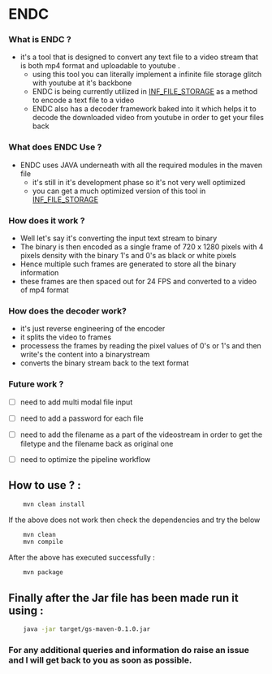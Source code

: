 # ENDC

### What is ENDC ? 
- it's a tool that is designed to convert any text file to a video stream that is both mp4 format and uploadable to youtube . 
    - using this tool you can literally implement a infinite file storage glitch with youtube at it's backbone 
    - ENDC is being currently utilized in [INF_FILE_STORAGE](https://github.com/capnmav77/INF_File_Storage) as a method to encode a text file to a video 
    - ENDC also has a decoder framework baked into it which helps it to decode the downloaded video from youtube in order to get your files back 

### What does ENDC Use ? 
- ENDC uses JAVA underneath with all the required modules in the maven file 
    - it's still in it's development phase so it's not very well optimized 
    - you can get a much optimized version of this tool in [INF_FILE_STORAGE](https://github.com/capnmav77/INF_File_Storage)

### How does it work ? 
- Well let's say it's converting the input text stream to binary
- The binary is then encoded as a single frame of 720 x 1280 pixels with 4 pixels density with the binary 1's and 0's as black or white pixels
- Hence multiple such frames are generated to store all the binary information 
- these frames are then spaced out for 24 FPS and converted to a video of mp4 format


### How does the decoder work? 
- it's just reverse engineering of the encoder
- it splits the video to frames
- processess the frames by reading the pixel values of 0's or 1's and then write's the content into a binarystream
- converts the binary stream back to the text format

### Future work ? 
- [ ] need to add multi modal file input
- [ ] need to add a password for each file
- [ ] need to add the filename as a part of the videostream in order to get the filetype and the filename back as original one
- [ ] need to optimize the pipeline workflow


## How to use ? : 
```bash
    mvn clean install
```

If the above does not work then check the dependencies and try the below 

```bash
    mvn clean 
    mvn compile
```
After the above has executed successfully : 
```bash
    mvn package
```


## Finally after the Jar file has been made run it using : 
```bash
    java -jar target/gs-maven-0.1.0.jar
```

### For any additional queries and information do raise an issue and I will get back to you as soon as possible.

